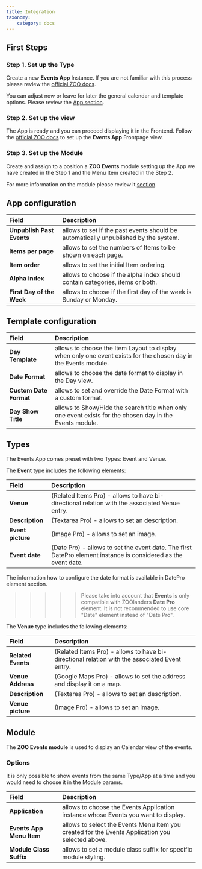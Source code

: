 ```yaml
---
title: Integration
taxonomy:
    category: docs
---
```


## First Steps

### Step 1. Set up the Type

Create a new **Events App** Instance. If you are not familiar with this process please review the [official ZOO docs](http://www.yootheme.com/zoo/documentation/getting-started/create-a-new-app-instance).

You can adjust now or leave for later the general calendar and template options. Please review the [App section](#app).

### Step 2. Set up the view

The App is ready and you can proceed displaying it in the Frontend. Follow the [official ZOO docs](http://www.yootheme.com/zoo/documentation/getting-started/how-to-create-a-joomla-menu-link) to set up the **Events App** Frontpage view.

### Step 3. Set up the Module

Create and assign to a position a **ZOO Events** module setting up the App we have created in the Step 1 and the Menu Item created in the Step 2.

For more information on the module please review it [section](#module).

## App configuration

| Field       | Description |
| :---------- | :---------- |
| **Unpublish Past Events** | allows to set if the past events should be automatically unpublished by the system.
| **Items per page** | allows to set the numbers of Items to be shown on each page.
| **Item order** | allows to set the initial Item ordering.
| **Alpha index** | allows to choose if the alpha index should contain categories, items or both.
| **First Day of the Week** | allows to choose if the first day of the week is Sunday or Monday.

## Template configuration

| Field       | Description |
| :---------- | :---------- |
| **Day Template** | allows to choose the Item Layout to display when only one event exists for the chosen day in the Events module.
| **Date Format** | allows to choose the date format to display in the Day view.
| **Custom Date Format** | allows to set and override the Date Format with a custom format.
| **Day Show Title** | allows to Show/Hide the search title when only one event exists for the chosen day in the Events module.

## Types

The Events App comes preset with two Types: Event and Venue.

The **Event** type includes the following elements:

| Field       | Description |
| :---------- | :---------- |
| **Venue** | (Related Items Pro) - allows to have bi-directional relation with the associated Venue entry.
| **Description** | (Textarea Pro) - allows to set an description.
| **Event picture** | (Image Pro) - allows to set an image.
| **Event date** | (Date Pro) - allows to set the event date. The first DatePro element instance is considered as the event date.

The information how to configure the date format is available in DatePro element section.  

>>>>> Please take into account that **Events** is only compatible with ZOOlanders **Date Pro** element. It is not recommended to use core "Date" element instead of "Date Pro".

The **Venue** type includes the following elements:
	
| Field       | Description |
| :---------- | :---------- |
| **Related Events** | (Related Items Pro) - allows to have bi-directional relation with the associated Event entry.
| **Venue Address** | (Google Maps Pro) - allows to set the address and display it on a map.
| **Description** | (Textarea Pro) - allows to set an description.
| **Venue picture** | (Image Pro) - allows to set an image.
	
## Module

The **ZOO Events module** is used to display an Calendar view of the events.

### Options

It is only possible to show events from the same Type/App at a time and you would need to choose it in the Module params.

| Field       | Description |
| :---------- | :---------- |
| **Application** | allows to choose the Events Application instance whose Events you want to display.
| **Events App Menu Item** | allows to select the Events Menu Item you created for the Events Application you selected above.
| **Module Class Suffix** | allows to set a module class suffix for specific module styling.
